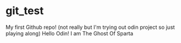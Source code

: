 # git_test
My first Github repo! (not really but I'm trying out odin project so just playing along)
Hello Odin! I am The Ghost Of Sparta
